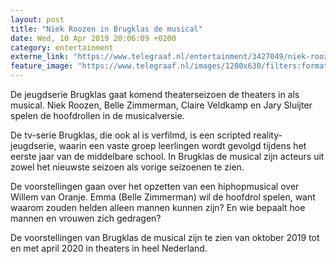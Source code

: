```yaml
---
layout: post
title: "Niek Roozen in Brugklas de musical"
date: Wed, 10 Apr 2019 20:06:09 +0200
category: entertainment
externe_link: "https://www.telegraaf.nl/entertainment/3427049/niek-roozen-in-brugklas-de-musical"
feature_image: "https://www.telegraaf.nl/images/1200x630/filters:format(jpeg):quality(80)/cdn-kiosk-api.telegraaf.nl/61989f46-5bbb-11e9-8459-02d1dbdc35d1.jpg"
---
```


<p class="intro">De jeugdserie Brugklas gaat komend theaterseizoen de theaters in als musical. Niek Roozen, Belle Zimmerman, Claire Veldkamp en Jary Sluijter spelen de hoofdrollen in de musicalversie.</p> <p>De tv-serie Brugklas, die ook al is verfilmd, is een scripted reality-jeugdserie, waarin een vaste groep leerlingen wordt gevolgd tijdens het eerste jaar van de middelbare school. In Brugklas de musical zijn acteurs uit zowel het nieuwste seizoen als vorige seizoenen te zien.</p><p>De voorstellingen gaan over het opzetten van een hiphopmusical over Willem van Oranje. Emma (Belle Zimmerman) wil de hoofdrol spelen, want waarom zouden helden alleen mannen kunnen zijn? En wie bepaalt hoe mannen en vrouwen zich gedragen?</p><p>De voorstellingen van Brugklas de musical zijn te zien van oktober 2019 tot en met april 2020 in theaters in heel Nederland.</p>
